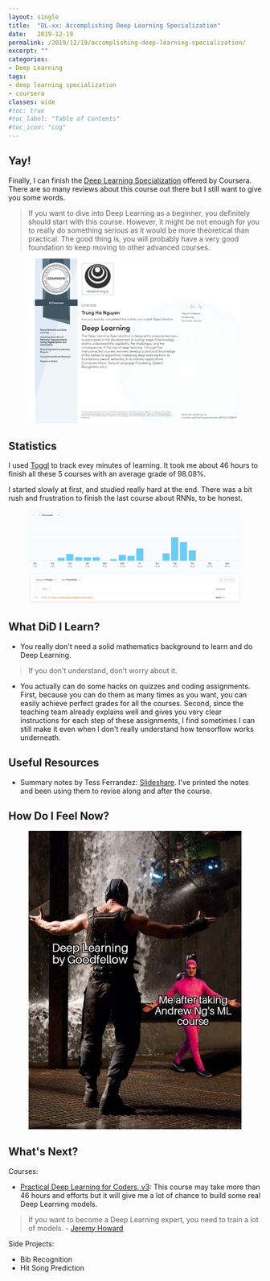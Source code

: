 ```yaml
---
layout: single
title:  "DL-xx: Accomplishing Deep Learning Specialization"
date:   2019-12-19
permalink: /2019/12/19/accomplishing-deep-learning-specialization/
excerpt: ""
categories: 
- Deep Learning
tags:
- deep learning specialization
- coursera
classes: wide
#toc: true
#toc_label: "Table of Contents"
#toc_icon: "cog"
---
```


## Yay!

Finally, I can finish the [Deep Learning Specialization](https://www.coursera.org/specializations/deep-learning) offered by Coursera. There are so many reviews about this course out there but I still want to give you some words.

> If you want to dive into Deep Learning as a beginner, you definitely should start with this course. However, it might be not enough for you to really do something serious as it would be more theoretical than practical. The good thing is, you will probably have a very good foundation to keep moving to other advanced courses.

<figure>
	<img src="https://github.com/datasciblog/datasciblog.github.io/blob/master/_posts/images/2019-12-19-DL-xx-accomplishing-deep-learning-specialization/cert.png?raw=true">
	<figcaption></figcaption>
</figure>

## Statistics

I used [Toggl](https://toggl.com/) to track evey minutes of learning. It took me about 46 hours to finish all these 5 courses with an average grade of 98.08%. 

I started slowly at first, and studied really hard at the end. There was a bit rush and frustration to finish the last course about RNNs, to be honest.

<figure>
	<img src="https://github.com/datasciblog/datasciblog.github.io/blob/master/_posts/images/2019-12-19-DL-xx-accomplishing-deep-learning-specialization/time.png?raw=true">
	<figcaption></figcaption>
</figure>

## What DiD I Learn?

- You really don't need a solid mathematics background to learn and do Deep Learning.

> If you don't understand, don't worry about it.

- You actually can do some hacks on quizzes and coding assignments. First, because you can do them as many times as you want, you can easily achieve perfect grades for all the courses. Second, since the teaching team already explains well and gives you very clear instructions for each step of these assignments, I find sometimes I can still make it even when I don't really understand how tensorflow works underneath. 

## Useful Resources

- Summary notes by Tess Ferrandez: [Slideshare](https://www.slideshare.net/TessFerrandez/notes-from-coursera-deep-learning-courses-by-andrew-ng). I've printed the notes and been using them to revise along and after the course.

## How Do I Feel Now?

<figure>
	<img src="https://github.com/datasciblog/datasciblog.github.io/blob/master/_posts/images/2019-12-19-DL-xx-accomplishing-deep-learning-specialization/meme.jpg?raw=true">
	<figcaption></figcaption>
</figure>

## What's Next?

Courses:
- [Practical Deep Learning for Coders, v3](https://course.fast.ai/): This course may take more than 46 hours and efforts but it will give me a lot of chance to build some real Deep Learning models.

> If you want to become a Deep Learning expert, you need to train a lot of models. - [Jeremy Howard](https://www.youtube.com/watch?v=J6XcP4JOHmk&list=PLrAXtmErZgOdP_8GztsuKi9nrraNbKKp4)

Side Projects:
- Bib Recognition
- Hit Song Prediction
